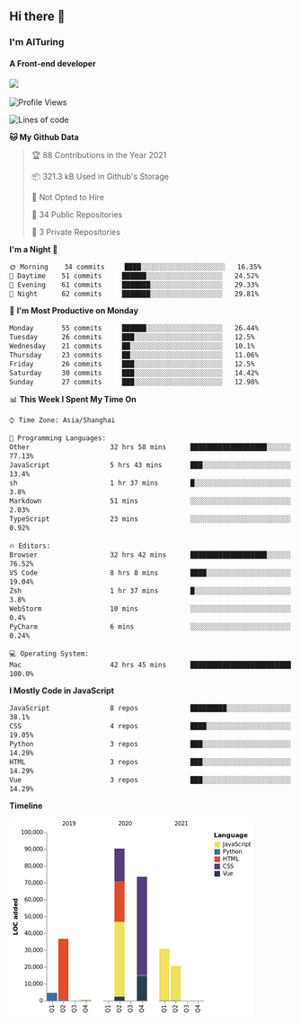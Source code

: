 ## Hi there 👋
### I'm AITuring
#### A Front-end developer
![](http://image-aituring.test.upcdn.net/dhx.gif)

<!--START_SECTION:waka-->
![Profile Views](http://img.shields.io/badge/Profile%20Views-0-blue)

![Lines of code](https://img.shields.io/badge/From%20Hello%20World%20I%27ve%20Written-257449%20lines%20of%20code-blue)

**🐱 My Github Data** 

> 🏆 88 Contributions in the Year 2021
 > 
> 📦 321.3 kB Used in Github's Storage 
 > 
> 🚫 Not Opted to Hire
 > 
> 📜 34 Public Repositories 
 > 
> 🔑 3 Private Repositories  
 > 
**I'm a Night 🦉** 

```text
🌞 Morning    34 commits     ████░░░░░░░░░░░░░░░░░░░░░   16.35% 
🌆 Daytime    51 commits     ██████░░░░░░░░░░░░░░░░░░░   24.52% 
🌃 Evening    61 commits     ███████░░░░░░░░░░░░░░░░░░   29.33% 
🌙 Night      62 commits     ███████░░░░░░░░░░░░░░░░░░   29.81%

```
📅 **I'm Most Productive on Monday** 

```text
Monday       55 commits     ██████░░░░░░░░░░░░░░░░░░░   26.44% 
Tuesday      26 commits     ███░░░░░░░░░░░░░░░░░░░░░░   12.5% 
Wednesday    21 commits     ██░░░░░░░░░░░░░░░░░░░░░░░   10.1% 
Thursday     23 commits     ██░░░░░░░░░░░░░░░░░░░░░░░   11.06% 
Friday       26 commits     ███░░░░░░░░░░░░░░░░░░░░░░   12.5% 
Saturday     30 commits     ███░░░░░░░░░░░░░░░░░░░░░░   14.42% 
Sunday       27 commits     ███░░░░░░░░░░░░░░░░░░░░░░   12.98%

```


📊 **This Week I Spent My Time On** 

```text
⌚︎ Time Zone: Asia/Shanghai

💬 Programming Languages: 
Other                    32 hrs 58 mins      ███████████████████░░░░░░   77.13% 
JavaScript               5 hrs 43 mins       ███░░░░░░░░░░░░░░░░░░░░░░   13.4% 
sh                       1 hr 37 mins        █░░░░░░░░░░░░░░░░░░░░░░░░   3.8% 
Markdown                 51 mins             ░░░░░░░░░░░░░░░░░░░░░░░░░   2.03% 
TypeScript               23 mins             ░░░░░░░░░░░░░░░░░░░░░░░░░   0.92%

🔥 Editors: 
Browser                  32 hrs 42 mins      ███████████████████░░░░░░   76.52% 
VS Code                  8 hrs 8 mins        ████░░░░░░░░░░░░░░░░░░░░░   19.04% 
Zsh                      1 hr 37 mins        █░░░░░░░░░░░░░░░░░░░░░░░░   3.8% 
WebStorm                 10 mins             ░░░░░░░░░░░░░░░░░░░░░░░░░   0.4% 
PyCharm                  6 mins              ░░░░░░░░░░░░░░░░░░░░░░░░░   0.24%

💻 Operating System: 
Mac                      42 hrs 45 mins      █████████████████████████   100.0%

```

**I Mostly Code in JavaScript** 

```text
JavaScript               8 repos             █████████░░░░░░░░░░░░░░░░   38.1% 
CSS                      4 repos             ████░░░░░░░░░░░░░░░░░░░░░   19.05% 
Python                   3 repos             ███░░░░░░░░░░░░░░░░░░░░░░   14.29% 
HTML                     3 repos             ███░░░░░░░░░░░░░░░░░░░░░░   14.29% 
Vue                      3 repos             ███░░░░░░░░░░░░░░░░░░░░░░   14.29%

```


**Timeline**

![Chart not found](https://raw.githubusercontent.com/AITuring/AITuring/main/charts/bar_graph.png) 


<!--END_SECTION:waka-->


